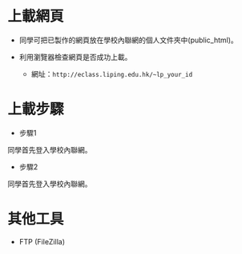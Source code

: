 # 上載網頁

- 同學可把已製作的網頁放在學校內聯網的個人文件夾中(public_html)。

- 利用瀏覽器檢查網頁是否成功上載。
    - 網址：`http://eclass.liping.edu.hk/~lp_your_id`

# 上載步驟
- 步驟1
 
同學首先登入學校內聯網。

- 步驟2
 
同學首先登入學校內聯網。


# 其他工具
- FTP (FileZilla)


